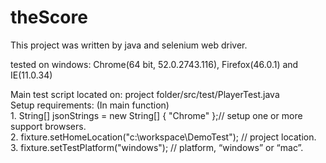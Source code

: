 # theScore

This project was written by java and selenium web driver. 

tested on 
windows: Chrome(64 bit, 52.0.2743.116), Firefox(46.0.1) and IE(11.0.34) 

Main test script located on: project folder/src/test/PlayerTest.java
<br>Setup requirements: (In main function) 
<br>1.	String[] jsonStrings = new String[] { "Chrome" };// setup one or more support browsers. 
<br>2.	fixture.setHomeLocation("c:\\workspace\\DemoTest"); // project location. 
<br>3.	fixture.setTestPlatform("windows"); // platform, “windows” or “mac”. 

